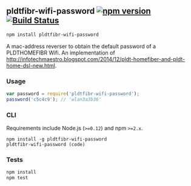 ## pldtfibr-wifi-password [![npm version](http://img.shields.io/npm/v/pldtfibr-wifi-password.svg?style=flat-square)](https://npmjs.org/package/pldtfibr-wifi-password?style=flat-square) [![Build Status](https://img.shields.io/travis/srph/pldtfibr-wifi-password.svg?style=flat-square)](https://travis-ci.org/srph/pldtfibr-wifi-password?branch=master)
```bash
npm install pldtfibr-wifi-password
```
A mac-address reverser to obtain the default password of a PLDTHOMEFIBR Wifi. An implementation of http://infotechmaestro.blogspot.com/2014/12/pldt-homefiber-and-pldt-home-dsl-new.html.

### Usage
```js
var password = require('pldtfibr-wifi-password');
password('c5c4c9'); // 'wlan3a3b36'
```

### CLI
Requirements include Node.js (`>=0.12`) and npm `>=2.x`.
```
npm install -g pldtfibr-wifi-password
pldtfibr-wifi-password (code)
```

### Tests
```bash
npm install
npm test
```